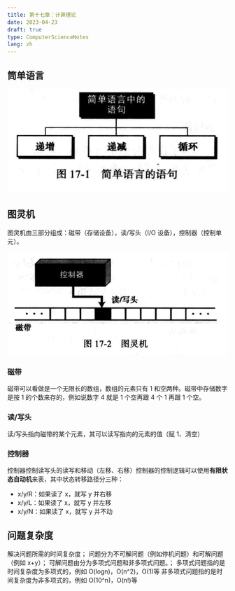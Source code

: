 ```yaml
---
title: 第十七章：计算理论
date: 2023-04-23
draft: true
type: ComputerScienceNotes
lang: zh
---
```


## 筒单语言

![计算理论](/public/images/computer-science-notes/17.1.png)

## 图灵机

图灵机由三部分组成：磁带（存储设备），读/写头（I/O 设备），控制器（控制单元）。

![计算理论](/public/images/computer-science-notes/17.2.png)

### 磁带

磁带可以看做是一个无限长的数组，数组的元素只有 1 和空两种。磁带中存储数字是按 1 的个数来存的，例如说数字 4 就是 1 个空再跟 4 个 1 再跟 1 个空。

### 读/写头

读/写头指向磁带的某个元素，其可以读写指向的元素的值（赋 1、清空）

### 控制器

控制器控制读写头的读写和移动（左移、右移）控制器的控制逻辑可以使用**有限状态自动机**来表，其中状态转移路径分三种：

- x/y/R：如果读了 x，就写 y 并右移
- x/y/L：如果读了 x，就写 y 并左移
- x/y/N：如果读了 x，就写 y 并不动

## 问题复杂度

解决问题所需的时间复杂度；
问题分为不可解问题（例如停机问题）和可解问题（例如 x+y）；
可解问题由分为多项式问题和非多项式问题。；
多项式问题指的是时间复杂度为多项式的，例如 O(logn)，O(n^2)，O(1)等
非多项式问题指的是时间复杂度为非多项式的，例如 O(10^n)，O(n!)等
